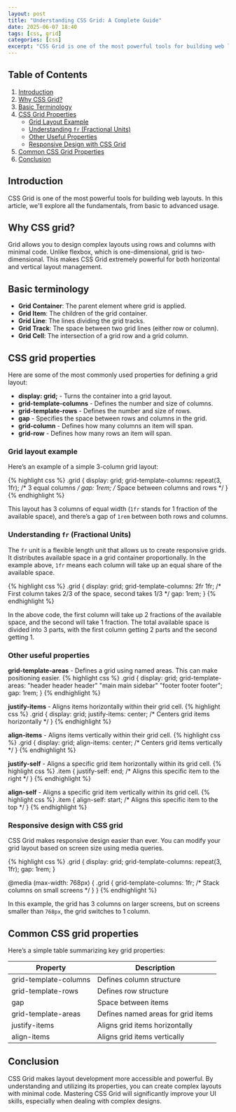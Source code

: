 ```yaml
---
layout: post
title: "Understanding CSS Grid: A Complete Guide"
date: 2025-06-07 18:40
tags: [css, grid]
categories: [css]
excerpt: "CSS Grid is one of the most powerful tools for building web layouts."
---
```


## Table of Contents

1. [Introduction](#introduction)
2. [Why CSS Grid?](#why-css-grid)
3. [Basic Terminology](#basic-terminology)
4. [CSS Grid Properties](#css-grid-properties)
   - [Grid Layout Example](#grid-layout-example)
   - [Understanding `fr` (Fractional Units)](#understanding-fr-fractional-units)
   - [Other Useful Properties](#other-useful-properties)
   - [Responsive Design with CSS Grid](#responsive-design-with-css-grid)
5. [Common CSS Grid Properties](#common-css-grid-properties)
6. [Conclusion](#conclusion)

## Introduction

CSS Grid is one of the most powerful tools for building web layouts. In this article, we'll explore all the fundamentals, from basic to advanced usage.

## Why CSS grid?

Grid allows you to design complex layouts using rows and columns with minimal code. Unlike flexbox, which is one-dimensional, grid is two-dimensional. This makes CSS Grid extremely powerful for both horizontal and vertical layout management.

## Basic terminology

- **Grid Container**: The parent element where grid is applied.
- **Grid Item**: The children of the grid container.
- **Grid Line**: The lines dividing the grid tracks.
- **Grid Track**: The space between two grid lines (either row or column).
- **Grid Cell**: The intersection of a grid row and a grid column.

## CSS grid properties

Here are some of the most commonly used properties for defining a grid layout:

- **display: grid;** - Turns the container into a grid layout.
- **grid-template-columns** - Defines the number and size of columns.
- **grid-template-rows** - Defines the number and size of rows.
- **gap** - Specifies the space between rows and columns in the grid.
- **grid-column** - Defines how many columns an item will span.
- **grid-row** - Defines how many rows an item will span.

### Grid layout example

Here’s an example of a simple 3-column grid layout:

{% highlight css %}
.grid {
  display: grid;
  grid-template-columns: repeat(3, 1fr); /* 3 equal columns */
  gap: 1rem; /* Space between columns and rows */
}
{% endhighlight %}

This layout has 3 columns of equal width (`1fr` stands for 1 fraction of the available space), and there’s a gap of `1rem` between both rows and columns.

### Understanding `fr` (Fractional Units)

The `fr` unit is a flexible length unit that allows us to create responsive grids. It distributes available space in a grid container proportionally.
In the example above, `1fr` means each column will take up an equal share of the available space.

{% highlight css %}
.grid {
  display: grid;
  grid-template-columns: 2fr 1fr; /* First column takes 2/3 of the space, second takes 1/3 */
  gap: 1rem;
}
{% endhighlight %}

In the above code, the first column will take up 2 fractions of the available space, and the second will take 1 fraction.
The total available space is divided into 3 parts, with the first column getting 2 parts and the second getting 1.

### Other useful properties

**grid-template-areas** - Defines a grid using named areas. This can make positioning easier.
{% highlight css %}
.grid {
  display: grid;
  grid-template-areas:
    "header header header"
    "main main sidebar"
    "footer footer footer";
  gap: 1rem;
}
{% endhighlight %}

**justify-items** - Aligns items horizontally within their grid cell.
{% highlight css %}
.grid {
  display: grid;
  justify-items: center; /* Centers grid items horizontally */
}
{% endhighlight %}

**align-items** - Aligns items vertically within their grid cell.
{% highlight css %}
.grid {
  display: grid;
  align-items: center; /* Centers grid items vertically */
}
{% endhighlight %}

**justify-self** - Aligns a specific grid item horizontally within its grid cell.
{% highlight css %}
.item {
  justify-self: end; /* Aligns this specific item to the right */
}
{% endhighlight %}

**align-self** - Aligns a specific grid item vertically within its grid cell.
{% highlight css %}
.item {
  align-self: start; /* Aligns this specific item to the top */
}
{% endhighlight %}

### Responsive design with CSS grid

CSS Grid makes responsive design easier than ever. You can modify your grid layout based on screen size using media queries.

{% highlight css %}
.grid {
  display: grid;
  grid-template-columns: repeat(3, 1fr);
  gap: 1rem;
}

@media (max-width: 768px) {
  .grid {
    grid-template-columns: 1fr; /* Stack columns on small screens */
  }
}
{% endhighlight %}

In this example, the grid has 3 columns on larger screens, but on screens smaller than `768px`, the grid switches to 1 column.

## Common CSS grid properties

Here’s a simple table summarizing key grid properties:

| Property | Description |
| -------- | ----------- |
| grid-template-columns | Defines column structure |
| grid-template-rows | Defines row structure |
| gap | Space between items |
| grid-template-areas | Defines named areas for grid items |
| justify-items | Aligns grid items horizontally |
| align-items | Aligns grid items vertically |

## Conclusion

CSS Grid makes layout development more accessible and powerful. By understanding and utilizing its properties, you can create complex layouts with minimal code. Mastering CSS Grid will significantly improve your UI skills, especially when dealing with complex designs.
